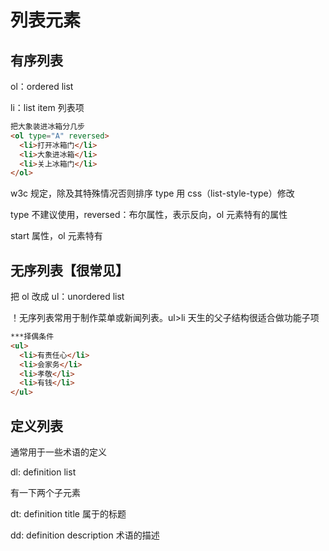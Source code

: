 # 列表元素

## 有序列表

ol：ordered list

li：list item 列表项

```html
把大象装进冰箱分几步
<ol type="A" reversed>
  <li>打开冰箱门</li>
  <li>大象进冰箱</li>
  <li>关上冰箱门</li>
</ol>
```

w3c 规定，除及其特殊情况否则排序 type 用 css（list-style-type）修改

type 不建议使用，reversed：布尔属性，表示反向，ol 元素特有的属性

start 属性，ol 元素特有

## 无序列表【很常见】

把 ol 改成 ul：unordered list

！无序列表常用于制作菜单或新闻列表。ul>li 天生的父子结构很适合做功能子项

```html
***择偶条件
<ul>
  <li>有责任心</li>
  <li>会家务</li>
  <li>孝敬</li>
  <li>有钱</li>
</ul>
```

## 定义列表

通常用于一些术语的定义

dl: definition list

有一下两个子元素

dt: definition title 属于的标题

dd: definition description 术语的描述
